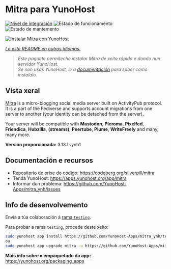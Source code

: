 <!--
NOTA: Este README foi creado automáticamente por <https://github.com/YunoHost/apps/tree/master/tools/readme_generator>
NON debe editarse manualmente.
-->

# Mitra para YunoHost

[![Nivel de integración](https://apps.yunohost.org/badge/integration/mitra)](https://ci-apps.yunohost.org/ci/apps/mitra/)
![Estado de funcionamento](https://apps.yunohost.org/badge/state/mitra)
![Estado de mantemento](https://apps.yunohost.org/badge/maintained/mitra)

[![Instalar Mitra con YunoHost](https://install-app.yunohost.org/install-with-yunohost.svg)](https://install-app.yunohost.org/?app=mitra)

*[Le este README en outros idiomas.](./ALL_README.md)*

> *Este paquete permíteche instalar Mitra de xeito rápido e doado nun servidor YunoHost.*  
> *Se non usas YunoHost, le a [documentación](https://yunohost.org/install) para saber como instalalo.*

## Vista xeral

[Mitra](https://codeberg.org/silverpill/mitra) is a micro-blogging social media server built on ActivityPub protocol. It is a part of the Fediverse and supports account migrations from one server to another (your identity can be detached from the server).

Your server will be compatible with **Mastodon**, **Pleroma**, **Pixelfed**, **Friendica**, **Hubzilla**, **(streams)**, **Peertube**, **Plume**, **WriteFreely** and many, many more.


**Versión proporcionada:** 3.13.1~ynh1
## Documentación e recursos

- Repositorio de orixe do código: <https://codeberg.org/silverpill/mitra>
- Tenda YunoHost: <https://apps.yunohost.org/app/mitra>
- Informar dun problema: <https://github.com/YunoHost-Apps/mitra_ynh/issues>

## Info de desenvolvemento

Envía a túa colaboración á [rama `testing`](https://github.com/YunoHost-Apps/mitra_ynh/tree/testing).

Para probar a rama `testing`, procede deste xeito:

```bash
sudo yunohost app install https://github.com/YunoHost-Apps/mitra_ynh/tree/testing --debug
ou
sudo yunohost app upgrade mitra -u https://github.com/YunoHost-Apps/mitra_ynh/tree/testing --debug
```

**Máis info sobre o empaquetado da app:** <https://yunohost.org/packaging_apps>
